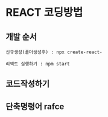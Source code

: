 # REACT 코딩방법
## 개발 순서

```
신규생성(폴더생성후) : npx create-react-

리액트 실행하기 : npm start

```

## 코드작성하기
## 단축명령어 rafce

